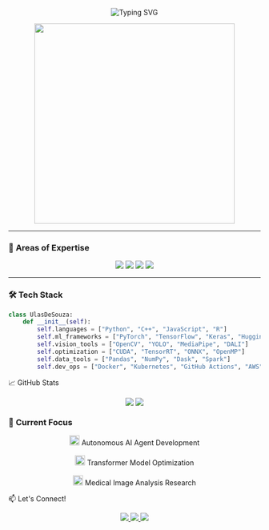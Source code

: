 <p align="center">
  <img src="https://readme-typing-svg.demolab.com?font=Fira+Code&size=30&duration=3000&pause=1000&color=22D3EE&center=true&vCenter=true&width=435&lines=Hi+👋+I'm+Ulas;AI+Enthusiast;Deep+Learning+Developer;ML+Researcher;Computer+Vision+Explorer" alt="Typing SVG" />
</p>

<div align="center">
  <img src="https://media.giphy.com/media/qgQUggAC3Pfv687qPC/giphy.gif" width="400"/>
</div>

---

### 🧠 **Areas of Expertise**

<p align="center">
  <img src="https://img.shields.io/badge/Deep Learning-0A0A0A?style=for-the-badge&logo=deepscan&logoColor=00C7B7" />
  <img src="https://img.shields.io/badge/Large Language Models-FFD700?style=for-the-badge&logo=openai&logoColor=black" />
  <img src="https://img.shields.io/badge/Computer Vision-4B0082?style=for-the-badge&logo=opencv&logoColor=white" />
  <img src="https://img.shields.io/badge/AI Agents-228B22?style=for-the-badge&logo=atom&logoColor=white" />
</p>

---

### 🛠️ **Tech Stack**

```python
class UlasDeSouza:
    def __init__(self):
        self.languages = ["Python", "C++", "JavaScript", "R"]
        self.ml_frameworks = ["PyTorch", "TensorFlow", "Keras", "HuggingFace"]
        self.vision_tools = ["OpenCV", "YOLO", "MediaPipe", "DALI"]
        self.optimization = ["CUDA", "TensorRT", "ONNX", "OpenMP"]
        self.data_tools = ["Pandas", "NumPy", "Dask", "Spark"]
        self.dev_ops = ["Docker", "Kubernetes", "GitHub Actions", "AWS"]

```
📈 GitHub Stats
<p align="center"> <img align="center" src="https://github-readme-stats.vercel.app/api?username=ulasdesouza24&show_icons=true&theme=radical" /> <img align="center" src="https://github-readme-stats.vercel.app/api/top-langs/?username=ulasdesouza24&layout=compact&theme=radical" /> </p>


### 🎯 **Current Focus**

<p align="center">
  <img src="https://media.giphy.com/media/3o7TKMt1VVNkHV2PaE/giphy.gif" width="20"> Autonomous AI Agent Development<br><br>
  <img src="https://media.giphy.com/media/3o7TKMt1VVNkHV2PaE/giphy.gif" width="20"> Transformer Model Optimization<br><br>
  <img src="https://media.giphy.com/media/3o7TKMt1VVNkHV2PaE/giphy.gif" width="20"> Medical Image Analysis Research
</p>



📫 Let's Connect!
<p align="center"> <a href="mailto:umet9711@gmail.com"> <img src="https://img.shields.io/badge/Gmail-D14836?style=for-the-badge&logo=gmail&logoColor=white" /> </a> <a href="https://www.linkedin.com/in/ulastaylano24/"> <img src="https://img.shields.io/badge/LinkedIn-0077B5?style=for-the-badge&logo=linkedin&logoColor=white"/> </a> <a href="https://twitter.com/ulastaylano"> <img src="https://img.shields.io/badge/Twitter-1DA1F2?style=for-the-badge&logo=twitter&logoColor=white"/> </a> </p>
